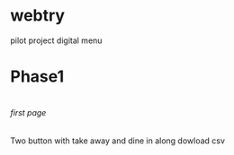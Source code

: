 # webtry
pilot project digital menu

<h1>Phase1<h1></h1>
<h6>first page</h6>
<p>Two button with take away and dine in along dowload csv </p>

